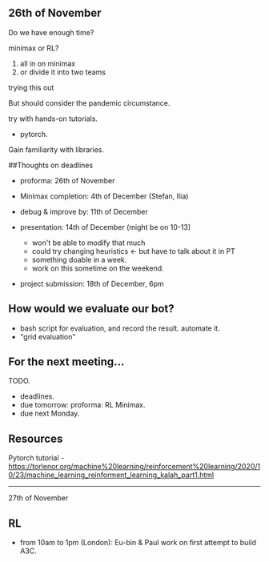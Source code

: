 26th of November
---
Do we have enough time?

minimax or RL?
1. all in on minimax
2. or divide it into two teams

trying this out


But should consider the pandemic circumstance.

try with hands-on tutorials.
 - pytorch.

Gain familiarity with libraries.

 
 
##Thoughts on deadlines
- proforma: 26th of November

- Minimax completion: 4th of December (Stefan, Ilia)
- debug & improve by: 11th of December
- presentation: 14th of December (might be on 10-13)
  - won't be able to modify that much 
  - could try changing heuristics <- but have to talk about it in PT
  - something doable in a week.
  - work on this sometime on the weekend.
- project submission: 18th of December, 6pm


## How would we evaluate our bot?
- bash script for evaluation, and record the result. automate it. 
- "grid evaluation"

 
 
## For the next meeting...
TODO.
- deadlines. 
- due tomorrow: proforma: RL Minimax. 
- due next Monday. 


## Resources
Pytorch tutorial - https://torlenor.org/machine%20learning/reinforcement%20learning/2020/10/23/machine_learning_reinforment_learning_kalah_part1.html



---
27th of November

## RL
- from 10am to 1pm (London): Eu-bin & Paul work on first attempt to build A3C. 

